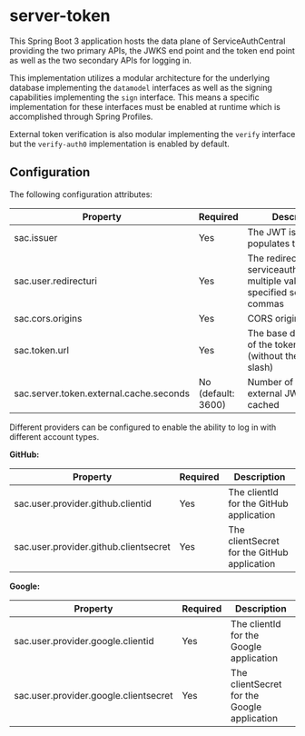 # server-token

This Spring Boot 3 application hosts the data plane of ServiceAuthCentral providing the two primary APIs, the JWKS end point and the token end point as well as the two secondary APIs for logging in.

This implementation utilizes a modular architecture for the underlying database implementing the `datamodel` interfaces as well as the signing capabilities implementing the `sign` interface. This means a specific implementation for these interfaces must be enabled at runtime which is accomplished through Spring Profiles.

External token verification is also modular implementing the `verify` interface but the `verify-auth0` implementation is enabled by default.

## Configuration

The following configuration attributes:

| Property                                | Required           | Description                                                                                      |
| --------------------------------------- | ------------------ | ------------------------------------------------------------------------------------------------ |
| sac.issuer                              | Yes                | The JWT issuer; populates the `iss` claim                                                        |
| sac.user.redirecturi                    | Yes                | The redirect URI for serviceauthcentralweb; multiple values can be specified separated by commas |
| sac.cors.origins                        | Yes                | CORS origins                                                                                     |
| sac.token.url                           | Yes                | The base domain name of the token server (without the trailing slash)                            |
| sac.server.token.external.cache.seconds | No (default: 3600) | Number of seconds external JWKS is cached                                                        |

Different providers can be configured to enable the ability to log in with different account types.

**GitHub:**

| Property                              | Required | Description                                 |
| ------------------------------------- | -------- | ------------------------------------------- |
| sac.user.provider.github.clientid     | Yes      | The clientId for the GitHub application     |
| sac.user.provider.github.clientsecret | Yes      | The clientSecret for the GitHub application |


**Google:**

| Property                              | Required | Description                                 |
| ------------------------------------- | -------- | ------------------------------------------- |
| sac.user.provider.google.clientid     | Yes      | The clientId for the Google application     |
| sac.user.provider.google.clientsecret | Yes      | The clientSecret for the Google application |
